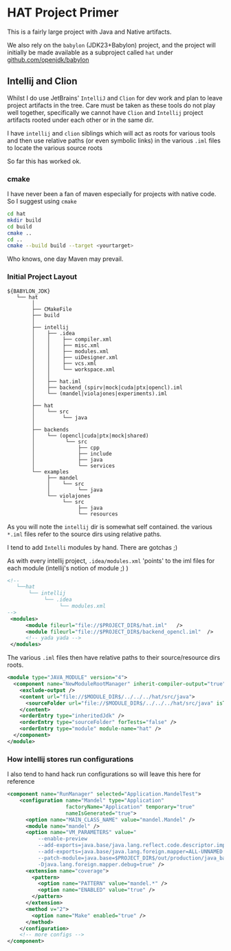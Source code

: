 # HAT Project Primer

This is a fairly large project with Java and Native artifacts.

We also rely on the `babylon` (JDK23+Babylon) project, and the project will initially be made available as a subproject
called `hat` under [github.com/openjdk/babylon](https://github.com/openjdk/babylon)

## Intellij and Clion

Whilst I do use JetBrains' `IntelliJ` and `Clion` for dev work and plan to leave project artifacts in the tree.
Care must be taken as these tools do not play well together, specifically we cannot have `Clion` and `Intellij`
project artifacts rooted under each other or in the same dir.

I have `intellij` and `clion` siblings which will act as roots
for various tools and then use relative paths (or even symbolic links) in the various `.iml` files to locate the various source roots

So far this has worked ok.

### cmake

I have never been a fan of maven especially for projects with native code. So I suggest using `cmake`

```bash
cd hat
mkdir build
cd build
cmake ..
cd ..
cmake --build build --target <yourtarget>
```

Who knows, one day Maven may prevail.

### Initial Project Layout


```
${BABYLON_JDK}
   └── hat
        │
        ├── CMakeFile
        ├── build
        │
        ├── intellij
        │    ├── .idea
        │    │    ├── compiler.xml
        │    │    ├── misc.xml
        │    │    ├── modules.xml
        │    │    ├── uiDesigner.xml
        │    │    ├── vcs.xml
        │    │    └── workspace.xml
        │    │
        │    ├── hat.iml
        │    ├── backend_(spirv|mock|cuda|ptx|opencl).iml
        │    └── (mandel|violajones|experiments).iml
        │
        ├── hat
        │    └── src
        │         └── java
        │
        ├── backends
        │    └── (opencl|cuda|ptx|mock|shared)
        │          └── src
        │              ├── cpp
        │              ├── include
        │              ├── java
        │              └── services
        └── examples
             ├── mandel
             │    └── src
             │         └── java
             └── violajones
                  └── src
                       ├── java
                       └── resources
```
As you will note the `intellij` dir is somewhat self contained.  the various `*.iml`
files refer to the source dirs using relative paths.

I tend to add `Intelli` modules by hand.  There are gotchas ;)

As with every intellij project, `.idea/modules.xml` 'points' to the iml files for each module (intellij's notion of module ;) )
```xml
<!--
   └──hat
       └── intellij
            └── .idea
                 └── modules.xml
-->
 <modules>
      <module fileurl="file://$PROJECT_DIR$/hat.iml"   />
      <module fileurl="file://$PROJECT_DIR$/backend_opencl.iml"  />
      <!-- yada yada -->
 </modules>

```

The various `.iml` files then  have relative paths to their source/resource dirs roots.

```xml
<module type="JAVA_MODULE" version="4">
  <component name="NewModuleRootManager" inherit-compiler-output="true">
    <exclude-output />
    <content url="file://$MODULE_DIR$/../../../hat/src/java">
      <sourceFolder url="file://$MODULE_DIR$/../../../hat/src/java" isTestSource="false" />
    </content>
    <orderEntry type="inheritedJdk" />
    <orderEntry type="sourceFolder" forTests="false" />
    <orderEntry type="module" module-name="hat" />
  </component>
</module>

```
### How intellij stores run configurations

I also tend to hand hack run configurations so will leave this here for reference

```xml
<component name="RunManager" selected="Application.MandelTest">
    <configuration name="Mandel" type="Application"
                   factoryName="Application" temporary="true"
                   nameIsGenerated="true">
      <option name="MAIN_CLASS_NAME" value="mandel.Mandel" />
      <module name="mandel" />
      <option name="VM_PARAMETERS" value="
          --enable-preview
          --add-exports=java.base/java.lang.reflect.code.descriptor.impl=ALL-UNNAMED
          --add-exports=java.base/java.lang.foreign.mapper=ALL-UNNAMED
          --patch-module=java.base=$PROJECT_DIR$/out/production/java_base_patch
          -Djava.lang.foreign.mapper.debug=true" />
      <extension name="coverage">
        <pattern>
          <option name="PATTERN" value="mandel.*" />
          <option name="ENABLED" value="true" />
        </pattern>
      </extension>
      <method v="2">
        <option name="Make" enabled="true" />
      </method>
    </configuration>
    <!-- more configs -->
</component>
```





